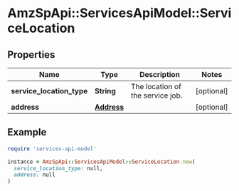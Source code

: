 # AmzSpApi::ServicesApiModel::ServiceLocation

## Properties

| Name | Type | Description | Notes |
| ---- | ---- | ----------- | ----- |
| **service_location_type** | **String** | The location of the service job. | [optional] |
| **address** | [**Address**](Address.md) |  | [optional] |

## Example

```ruby
require 'services-api-model'

instance = AmzSpApi::ServicesApiModel::ServiceLocation.new(
  service_location_type: null,
  address: null
)
```

